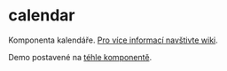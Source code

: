 # calendar

Komponenta kalendáře. <a href="https://github.com/blitzik/calendar/wiki">Pro více informací navštivte wiki</a>.

Demo postavené na <a href="http://calendardemo.alestichava.cz/">téhle komponentě</a>. 
